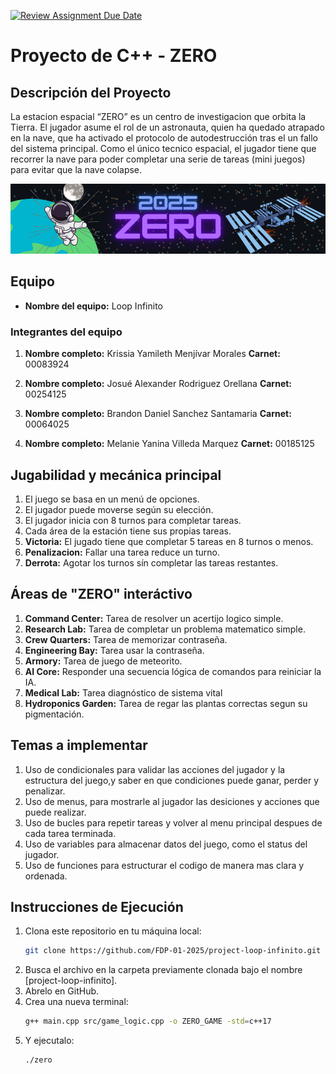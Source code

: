 [![Review Assignment Due Date](https://classroom.github.com/assets/deadline-readme-button-22041afd0340ce965d47ae6ef1cefeee28c7c493a6346c4f15d667ab976d596c.svg)](https://classroom.github.com/a/mi1WNrHU)
# Proyecto de C++ - ZERO

## Descripción del Proyecto

La estacion espacial “ZERO” es un centro de investigacion que orbita la Tierra. El jugador asume el rol de un astronauta, quien ha quedado atrapado en la nave, que ha activado el protocolo de autodestrucción tras el un fallo del sistema principal. Como el único tecnico espacial, el jugador tiene que recorrer la nave para poder completar una serie de tareas (mini juegos) para evitar que la nave colapse.

![Banner](https://github.com/ymill016/Images/blob/main/3.png)

## Equipo

- **Nombre del equipo:** Loop Infinito

### Integrantes del equipo

1. **Nombre completo:** Krissia Yamileth Menjívar Morales
   **Carnet:** 00083924

2. **Nombre completo:** Josué Alexander Rodriguez Orellana
   **Carnet:** 00254125

3. **Nombre completo:** Brandon Daniel Sanchez Santamaria 
   **Carnet:** 00064025

4. **Nombre completo:** Melanie Yanina Villeda Marquez 
   **Carnet:** 00185125 

## Jugabilidad y mecánica principal
1. El juego se basa en un menú de opciones.
2. El jugador puede moverse según su elección.
3. El jugador inicia con 8 turnos para completar tareas.
4. Cada área de la estación tiene sus propias tareas.
5. **Victoria:** El jugado tiene que completar 5 tareas en 8 turnos o menos.
6. **Penalizacion:** Fallar una tarea reduce un turno.
7. **Derrota:** Agotar los turnos sín completar las tareas restantes.

## Áreas de "ZERO" interáctivo
1. **Command Center:** Tarea de resolver un acertijo logico simple.
2. **Research Lab:** Tarea de completar un problema matematico simple.
3. **Crew Quarters:** Tarea de memorizar contraseña.
4. **Engineering Bay:** Tarea usar la contraseña.
5. **Armory:** Tarea de juego de meteorito.
6. **AI Core:** Responder una secuencia lógica de comandos para reiniciar la IA.
7. **Medical Lab:** Tarea diagnóstico de sistema vital
8. **Hydroponics Garden:** Tarea de regar las plantas correctas segun su pigmentación.

## Temas a implementar
1. Uso de condicionales para validar las acciones del jugador y la estructura del juego,y saber en que condiciones puede ganar, perder y penalizar.
2. Uso de menus, para mostrarle al jugador las desiciones y acciones que puede realizar.
3. Uso de bucles para repetir tareas y volver al menu principal despues de cada tarea terminada.
4. Uso de variables para almacenar datos del juego, como el status del jugador.
5. Uso de funciones para estructurar el codigo de manera mas clara y ordenada.

## Instrucciones de Ejecución

1. Clona este repositorio en tu máquina local:
   ```bash
   git clone https://github.com/FDP-01-2025/project-loop-infinito.git
2. Busca el archivo en la carpeta previamente clonada bajo el nombre [project-loop-infinito].
3. Abrelo en GitHub.
4. Crea una nueva terminal:
   ```bash
   g++ main.cpp src/game_logic.cpp -o ZERO_GAME -std=c++17
5. Y ejecutalo:
   ```bash
   ./zero
